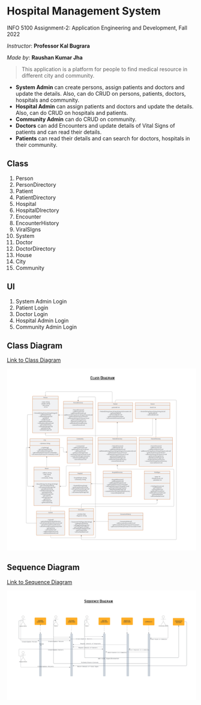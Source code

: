 # Hospital Management System

INFO 5100 Assignment-2: Application Engineering and Development, Fall 2022

*Instructor*: **Professor Kal Bugrara**

*Made by*: **Raushan Kumar Jha**

> This application is a platform for people to find medical resource in different city and community. 

* **System Admin** can create persons, assign patients and doctors and update the details. Also, can do CRUD on persons, patients, doctors, hospitals and community.  
* **Hospital Admin** can assign patients and doctors and update the details. Also, can do CRUD on hospitals and patients.
* **Community Admin** can do CRUD on community.
* **Doctors** can add Encounters and update details of Vital Signs of patients and can read their details.
* **Patients** can read their details and can search for doctors, hospitals in their community.

## Class

1. Person
2. PersonDirectory
3. Patient
4. PatientDirectory
5. Hospital
6. HospitalDIrectory
7. Encounter
8. EncounterHistory
9. ViralSIgns
10. System
11. Doctor
12. DoctorDirectory
13. House
14. City
15. Community


## UI

1. System Admin Login
2. Patient Login
3. Doctor Login
4. Hospital Admin Login
5. Community Admin Login

## Class Diagram

[Link to Class Diagram](https://lucid.app/lucidchart/8f71227e-d4fe-4fbe-b6b5-772b324d1585/edit?viewport_loc=-164%2C-304%2C3328%2C1548%2CHWEp-vi-RSFO&invitationId=inv_071de2b6-de2b-40b5-905b-d951f2fc6282)

![](ClassDiagram.jpg)


## Sequence Diagram


[Link to Sequence Diagram](https://lucid.app/lucidchart/40bf4f21-ee9e-4a1c-a047-b9c27979989e/edit?viewport_loc=-60%2C-198%2C3328%2C1548%2C0_0&invitationId=inv_c396c745-8ccc-4622-bd2f-6f4132b61bd8)

![](SequenceDiagram.jpg)